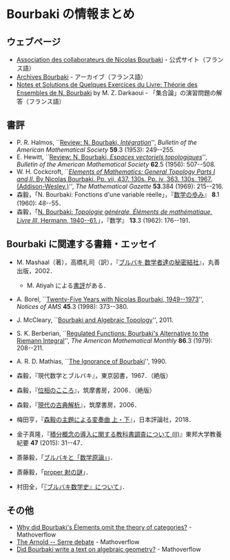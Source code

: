# Bourbaki の情報まとめ

## ウェブページ

* [Association des collaborateurs de Nicolas Bourbaki](https://www.bourbaki.fr) - 公式サイト（フランス語）
* [Archives Bourbaki](http://archives-bourbaki.ahp-numerique.fr) - アーカイブ（フランス語）
* [Notes et Solutions de Quelques Exercices du Livre: Théorie des Ensembles de N. Bourbaki](https://arxiv.org/abs/1103.6255) by M. Z. Darkaoui - 「集合論」の演習問題の解答（フランス語）

## 書評

* P. R. Halmos, ``[Review: N. Bourbaki, *Intégration*](https://projecteuclid.org/euclid.bams/1183517927)'', *Bulletin of the American Mathematical Society* **59**.3 (1953): 249--255.
* E. Hewitt, ``[Review: N. Bourbaki, *Espaces vectoriels topologiques*](https://projecteuclid.org/euclid.bams/1183520999)'', *Bulletin of the American Mathematical Society* **62**.5 (1956): 507--508.
* W. H. Cockcroft, ``[*Elements of Mathematics: General Topology Parts I and II*. By Nicolas Bourbaki. Pp. vii, 437. 130s. Pp. iv, 363. 130s. 1967. (Addison-Wesley.)](https://www.cambridge.org/core/journals/mathematical-gazette/article/abs/elements-of-mathematics-general-topology-parts-i-and-ii-by-nicolas-bourbaki-pp-vii-437-130s-pp-iv-363-130s-1967-addisonwesley/8DBC3E7A869ED34547A2E2DD81ED5F6C)'', *The Mathematical Gazette* **53**.384 (1969): 215--216.
* 森毅，「N. Bourbaki: Fonctions d'une variable réelle」，『[数学の歩み](https://www.ms.u-tokyo.ac.jp/~noguchi/SugakuAyumi/)』 **8**.1 (1960): 48--55．
* 森毅，「[N. Bourbaki: *Topologie générale, Éléments de mathématique, Livre III*, Hermann, 1940--61.](https://www.jstage.jst.go.jp/article/sugaku1947/13/3/13_3_176/_article/-char/ja/)」，『数学』 **13**.3 (1962): 176--191．

## Bourbaki に関連する書籍・エッセイ

* M. Mashaal（著），高橋礼司（訳），『[ブルバキ 数学者達の秘密結社](https://www.maruzen-publishing.co.jp/item/b294332.html)』，丸善出版，2002．
  * M. Atiyah による[書評](https://www.ams.org/notices/200709/tx070901150p.pdf)がある．
* A. Borel, ``[Twenty-Five Years with Nicolas Bourbaki, 1949--1973](https://www.ams.org/journals/notices/199803/borel.pdf)'', *Notices of AMS* **45**.3 (1998): 373--380.
* J. McCleary, ``[Bourbaki and Algebraic Topology](https://pages.vassar.edu/mccleary/files/2011/04/BourbakiAlgTop.pdf)'', 2011.
* S. K. Berberian, ``[Regulated Functions: Bourbaki's Alternative to the Riemann Integral](https://www.jstor.org/stable/2321526)'', *The American Mathematical Monthly* **86**.3 (1979): 208--211. 
* A. R. D. Mathias, ``[The Ignorance of Bourbaki](https://www.dpmms.cam.ac.uk/~ardm/bourbaki.pdf)'', 1990.

* 森毅，『現代数学とブルバキ』，東京図書，1967．（絶版）
* 森毅，『[位相のこころ](https://www.chikumashobo.co.jp/product/9784480089571/)』，筑摩書房，2006．（絶版）
* 森毅，『[現代の古典解析](https://www.chikumashobo.co.jp/product/9784480090102/)』，筑摩書房，2006．
* 梅田亨，『[森毅の主題による変奏曲 上・下](https://www.nippyo.co.jp/shop/book/7696.html)』，日本評論社，2018．
* 金子真隆，『[積分概念の導入に関する教科書調査について (II)](https://mylibrary.toho-u.ac.jp/webopac/TD70525281)』東邦大学教養紀要 **47** (2015): 31--47．
* 斎藤毅，「[ブルバキと「数学原論」](https://www.ms.u-tokyo.ac.jp/~t-saito/jd/bourbakib.pdf)」．
* 斎藤毅，「[proper 射の謎](https://www.ms.u-tokyo.ac.jp/~t-saito/jd/proper.pdf)」．
* 村田全，「[『ブルバキ数学史』について](http://fomalhautpsa.sakura.ne.jp/Science/Murata/bourbaki-utf.pdf)」．

## その他

* [Why did Bourbaki's Élements omit the theory of categories?](https://mathoverflow.net/q/131657) - Mathoverflow
* [The Arnold -- Serre debate](https://mathoverflow.net/q/153604) - Mathoverflow
* [Did Bourbaki write a text on algebraic geometry?](https://mathoverflow.net/q/200513) - Mathoverflow
